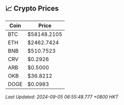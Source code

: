 ## 📈 Crypto Prices

| Coin | Price |
| ---- | ----- |
| BTC | $58148.2105 |
| ETH | $2462.7424 |
| BNB | $510.7523 |
| CRV | $0.2926 |
| ARB | $0.5000 |
| OKB | $36.8212 |
| DOGE | $0.0983 |

_Last Updated: 2024-09-05 06:55:48.777 +0800 HKT_